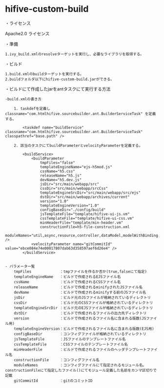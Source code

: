 # hifive-custom-build

・ライセンス

Apache2.0 ライセンス

・準備

	1.ivy_build.xmlのresolveターゲットを実行し、必要なライブラリを取得する。


・ビルド

	1.build.xmlのbuildターゲットを実行する。
	2.buildフォルダ以下にhifive-custom-build.jarができる。


・ビルドにて作成したjarをantタスクにて実行する方法

	-build.xmlの書き方

		1. taskdefを定義し classname="com.htmlhifive.sourcebuilder.ant.BuilderServiceTask" を定義する。

			<taskdef name="buildService" classname="com.htmlhifive.sourcebuilder.ant.BuilderServiceTask" classpathref="base.path" />

		2. 該当のタスクにてbuildParameterとvelocityParameterを定義する。

			<buildService>
				<buildParameter
					tmpFiles="false"
					templateEngineName="ejs-h5mod.js"
					cssName="h5.css"
					releaseName="h5.js"
					devName="h5.dev.js"
					jsDir="src/main/webapp/src"
					cssDir="src/main/webapp/srcCss"
					templateEngineSrcDir="src/main/webapp/src/ejs"
					dstDir="src/main/webapp/archives/current"
					version="1.0"
					templateEngineVersion="1.0"
					configBaseDir="./config/build"
					jsTemplateFile="template/hifive-ui-js.vm"
					cssTemplateFile="template/hifive-ui-css.vm"
					minHeaderFile="template/min-header.vm"
					constructionFile=h5-file-construction.xml
					moduleNames="util,async,resource,controller,dataModel,modelWithBinding,view,ui,api.geo,api.sqldb,api.storage,scene,validation" />
				<velocityParameter name="gitCommitId" value="ebce084e74e00017807dab63d358597aef6d26e4" />
			</buildService>


	- パラメータ一覧
		tmpFiles             ：tmpファイルを作るか否か(true,falseにて指定)
		templateEngineName   ：ビルドで作成されるEJSファイル名
		cssName              ：ビルドで作成されるCSSファイル名
		releaseName          ：ビルドで作成されるminifyされたJSファイル名
		devName              ：ビルドで作成されるminifyする前のJSファイル名
		jsDir                ：ビルド元のJSファイルが格納されているディレクトリ
		cssDir               ：ビルド元のCSSファイルが格納されているディレクトリ
		templateEngineSrcDir ：ビルド元のEJSファイルが格納されているディレクトリ
		dstDir               ：ビルドで作成されるファイルの出力先ディレクトリ
		version              ：ビルドで作成されるファイル名に含まれる版数(JSファイル用)
		templateEngineVersion：ビルドで作成されるファイル名に含まれる版数(EJS用)
		configBaseDir        ：コンフィグファイルが格納されているディレクトリ
		jsTemplateFile       ：JSファイルのテンプレートファイル名
		cssTemplateFile      ：CSSファイルのテンプレートファイル名
		minHeaderFile        ：ビルドで作成されるファイルのヘッダテンプレートファイル名
		constructionFile     ：コンフィグファイル名
		moduleNames          ：コンフィグファイルにて指定されるモジュール名。constructionFileにて指定したファイル()にてモジュール定義した名前をカンマ区切りで記載
		gitCommitId          ：gitのコミットID


